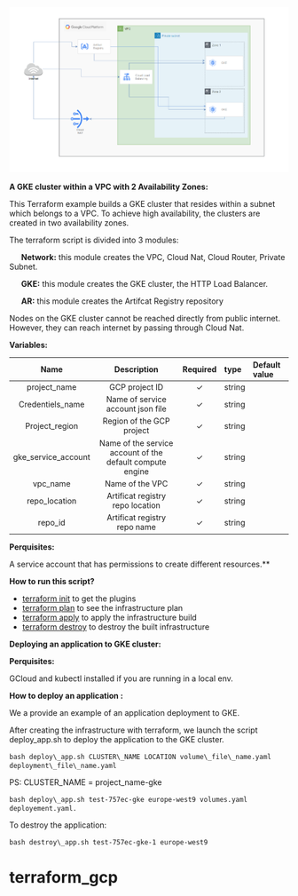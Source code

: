 ![](Aspose.Words.44b2d664-55e1-402a-840b-ea1abd6db276.001.png)

**A GKE cluster within a VPC with 2 Availability Zones:**

This Terraform example builds a GKE cluster that resides within a subnet which belongs to a VPC. To achieve high availability, the clusters are created in two availability zones.

The terraform script is divided into 3 modules:

`	`**Network:** this module creates the VPC, Cloud Nat, Cloud Router, Private Subnet.

`	`**GKE:** this module creates the GKE cluster, the HTTP Load Balancer.

`	`**AR:** this module creates the Artifcat Registry repository 

Nodes on the GKE cluster cannot be reached directly from public internet. However, they can reach internet by passing through Cloud Nat.

**Variables:**

|**Name**|**Description**|**Required**|**type**|**Default value**|
| :-: | :-: | :-: | :- | :- |
|project\_name|GCP project ID|✓|string||
|Credentiels\_name|Name of service account json file|✓|string||
|Project\_region|Region of the GCP project|✓|string||
|gke\_service\_account|Name of the service account of the default compute engine|✓|string||
|vpc\_name|Name of the VPC|✓|string||
|repo\_location|Artificat registry repo location|✓|string||
|repo\_id|Artificat registry repo name|✓|string||

**Perquisites:**

A service account that has permissions to create different resources.** 

**How to run this script?**

- [terraform init](https://registry.terraform.io/modules/terraform-google-modules/kubernetes-engine/google/21.2.0#terraform%20init) to get the plugins
- [terraform plan](https://registry.terraform.io/modules/terraform-google-modules/kubernetes-engine/google/21.2.0#terraform%20plan) to see the infrastructure plan
- [terraform apply](https://registry.terraform.io/modules/terraform-google-modules/kubernetes-engine/google/21.2.0#terraform%20apply) to apply the infrastructure build
- [terraform destroy](https://registry.terraform.io/modules/terraform-google-modules/kubernetes-engine/google/21.2.0#terraform%20destroy) to destroy the built infrastructure

**Deploying an application to GKE cluster:**

**Perquisites:**

GCloud and kubectl installed if you are running in a local env.

**How to deploy an application :**

We a provide an example of an application deployment to GKE.

After creating the infrastructure with terraform, we launch the script deploy\_app.sh to deploy the application to the GKE cluster.
```
bash deploy\_app.sh CLUSTER\_NAME LOCATION volume\_file\_name.yaml deployment\_file\_name.yaml 
```
PS: CLUSTER\_NAME = project\_name-gke
```
bash deploy\_app.sh test-757ec-gke europe-west9 volumes.yaml deployement.yaml.
```
To destroy the application: 
```
bash destroy\_app.sh test-757ec-gke-1 europe-west9
```

# terraform_gcp
